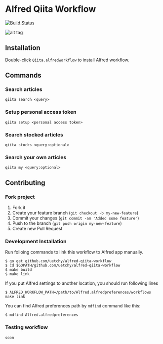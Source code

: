 # Alfred Qiita Workflow

[![Build Status](https://travis-ci.org/uetchy/alfred-qiita-workflow.svg?branch=master)](https://travis-ci.org/uetchy/alfred-qiita-workflow)

![alt tag](https://raw.github.com/uetchy/alfred-qiita-workflow/master/screenshots/qiita-workflow.png)

## Installation

Double-click `Qiita.alfredworkflow` to install Alfred workflow.

## Commands

### Search articles

```
qiita search <query>
```

### Setup personal access token

```
qiita setup <personal access token>
```

### Search stocked articles

```
qiita stocks <query:optional>
```

### Search your own articles

```
qiita my <query:optional>
```

## Contributing

### Fork project

1. Fork it
2. Create your feature branch (`git checkout -b my-new-feature`)
3. Commit your changes (`git commit -am 'Added some feature'`)
4. Push to the branch (`git push origin my-new-feature`)
5. Create new Pull Request

### Development Installation

Run folloing commands to link this workflow to Alfred app manually.

```
$ go get github.com/uetchy/alfred-qiita-workflow
$ cd $GOPATH/github.com/uetchy/alfred-qiita-workflow
$ make build
$ make link
```

If you put Alfred settings to another location, you should run following lines

```
$ ALFRED_WORKFLOW_PATH=/path/to/Alfred.alfredpreferences/workflows make link
```

You can find Alfred preferences path by `mdfind` command like this:

```
$ mdfind Alfred.alfredpreferences
```

### Testing workflow
`soon`
